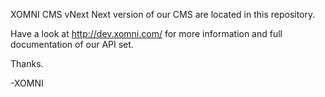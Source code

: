 XOMNI CMS vNext
Next version of our CMS are located in this repository. 

Have a look at http://dev.xomni.com/ for more information and full documentation of our API set.

Thanks.

-XOMNI
